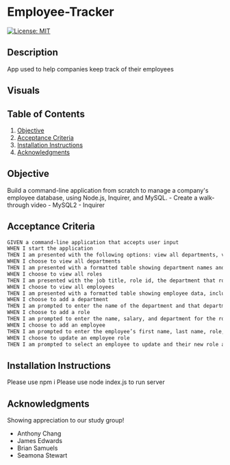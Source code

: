 # Employee-Tracker
[![License: MIT](https://img.shields.io/badge/License-MIT-yellow.svg)](https://opensource.org/licenses/MIT) 

## Description
App used to help companies keep track of their employees

## Visuals

## Table of Contents
1. [Objective](#objective)
2. [Acceptance Criteria](#acceptance-criteria)
3. [Installation Instructions](#installation-instructions)
4. [Acknowledgments](#acknowledgments)

## Objective
Build a command-line application from scratch to manage a company's employee database, using Node.js, Inquirer, and MySQL.
    - Create a walk-through video
    - MySQL2
    - Inquirer


## Acceptance Criteria
```md
GIVEN a command-line application that accepts user input
WHEN I start the application
THEN I am presented with the following options: view all departments, view all roles, view all employees, add a department, add a role, add an employee, and update an employee role
WHEN I choose to view all departments
THEN I am presented with a formatted table showing department names and department ids
WHEN I choose to view all roles
THEN I am presented with the job title, role id, the department that role belongs to, and the salary for that role
WHEN I choose to view all employees
THEN I am presented with a formatted table showing employee data, including employee ids, first names, last names, job titles, departments, salaries, and managers that the employees report to
WHEN I choose to add a department
THEN I am prompted to enter the name of the department and that department is added to the database
WHEN I choose to add a role
THEN I am prompted to enter the name, salary, and department for the role and that role is added to the database
WHEN I choose to add an employee
THEN I am prompted to enter the employee’s first name, last name, role, and manager, and that employee is added to the database
WHEN I choose to update an employee role
THEN I am prompted to select an employee to update and their new role and this information is updated in the database 
```

## Installation Instructions
Please use npm i
Please use node index.js to run server

## Acknowledgments 
Showing appreciation to our study group! 
* Anthony Chang
* James Edwards
* Brian Samuels
* Seamona Stewart
